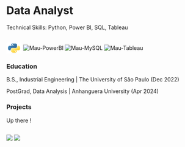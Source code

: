 # Data Analyst
Technical Skills: Python, Power BI, SQL, Tableau
<div style="display: inline_block"><br>
  <img align="center" alt="Mau-Python" height="30" width="40" src="https://raw.githubusercontent.com/devicons/devicon/master/icons/python/python-original.svg">
  <img align="center" alt="Mau-PowerBI" height="30" width="40" src="https://upload.wikimedia.org/wikipedia/commons/c/cf/New_Power_BI_Logo.svg">
  <img align="center" alt="Mau-MySQL" height="30" width="40" src="https://cdn.jsdelivr.net/gh/devicons/devicon/icons/mysql/mysql-original-wordmark.svg">
  <img align="center" alt="Mau-Tableau" height="30" width="40" src="https://analyticstraininghub.com/wp-content/uploads/2020/10/icon-tableau.png">
</div>

### Education
B.S., Industrial Engineering | The University of São Paulo (Dec 2022)

PostGrad, Data Analysis | Anhanguera University (Apr 2024)


### Projects
 Up there !


##
 
<div> 
  <a href = "mailto:17mau10@gmail.com"><img src="https://img.shields.io/badge/-Gmail-%23333?style=for-the-badge&logo=gmail&logoColor=white" target="_blank"></a>
  <a href="https://www.linkedin.com/in/maur%C3%ADcio-a-marques/" target="_blank"><img src="https://img.shields.io/badge/-LinkedIn-%230077B5?style=for-the-badge&logo=linkedin&logoColor=white" target="_blank"></a> 
  
</div>

